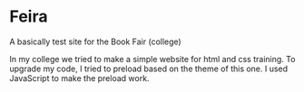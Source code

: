 # Feira
A basically test site for the Book Fair (college)

In my college we tried to make a simple website for html and css training. To upgrade my code, I tried to preload based on the theme of this one.
I used JavaScript to make the preload work.
